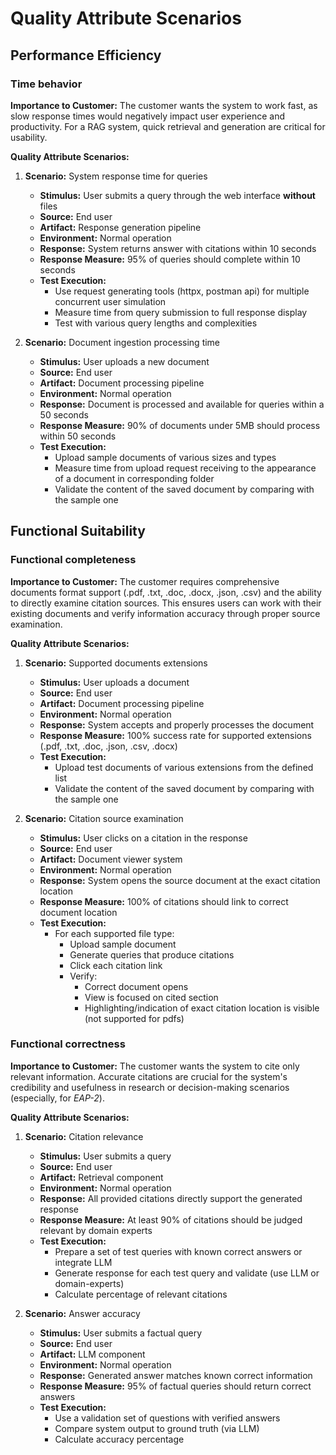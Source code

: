 # Quality Attribute Scenarios

## Performance Efficiency

### Time behavior

**Importance to Customer:**
The customer wants the system to work fast, as slow response times would negatively impact user experience and productivity. For a RAG system, quick retrieval and generation are critical for usability.

**Quality Attribute Scenarios:**
1. **Scenario:** System response time for queries
   - **Stimulus:** User submits a query through the web interface **without** files
   - **Source:** End user
   - **Artifact:** Response generation pipeline
   - **Environment:** Normal operation
   - **Response:** System returns answer with citations within 10 seconds
   - **Response Measure:** 95% of queries should complete within 10 seconds
   - **Test Execution:**
     - Use request generating tools (httpx, postman api) for multiple concurrent user simulation
     - Measure time from query submission to full response display
     - Test with various query lengths and complexities

2. **Scenario:** Document ingestion processing time
   - **Stimulus:** User uploads a new document
   - **Source:** End user
   - **Artifact:** Document processing pipeline
   - **Environment:** Normal operation
   - **Response:** Document is processed and available for queries within a 50 seconds
   - **Response Measure:** 90% of documents under 5MB should process within 50 seconds
   - **Test Execution:**
     - Upload sample documents of various sizes and types
     - Measure time from upload request receiving to the appearance of a document in corresponding folder
     - Validate the content of the saved document by comparing with the sample one

## Functional Suitability

### Functional completeness

**Importance to Customer:**
The customer requires comprehensive documents format support (.pdf, .txt, .doc, .docx, .json, .csv) and the ability to directly examine citation sources. This ensures users can work with their existing documents and verify information accuracy through proper source examination.

**Quality Attribute Scenarios:**
1. **Scenario:** Supported documents extensions
   - **Stimulus:** User uploads a document
   - **Source:** End user
   - **Artifact:** Document processing pipeline
   - **Environment:** Normal operation
   - **Response:** System accepts and properly processes the document
   - **Response Measure:** 100% success rate for supported extensions (.pdf, .txt, .doc, .json, .csv, .docx)
   - **Test Execution:**
     - Upload test documents of various extensions from the defined list
     - Validate the content of the saved document by comparing with the sample one

2. **Scenario:** Citation source examination
   - **Stimulus:** User clicks on a citation in the response
   - **Source:** End user
   - **Artifact:** Document viewer system
   - **Environment:** Normal operation
   - **Response:** System opens the source document at the exact citation location
   - **Response Measure:** 100% of citations should link to correct document location
   - **Test Execution:**
     - For each supported file type:
       - Upload sample document
       - Generate queries that produce citations
       - Click each citation link
       - Verify:
         - Correct document opens
         - View is focused on cited section
         - Highlighting/indication of exact citation location is visible (not supported for pdfs)

### Functional correctness

**Importance to Customer:**
The customer wants the system to cite only relevant information. Accurate citations are crucial for the system's credibility and usefulness in research or decision-making scenarios (especially, for *EAP-2*).

**Quality Attribute Scenarios:**
1. **Scenario:** Citation relevance
   - **Stimulus:** User submits a query
   - **Source:** End user
   - **Artifact:** Retrieval component
   - **Environment:** Normal operation
   - **Response:** All provided citations directly support the generated response
   - **Response Measure:** At least 90% of citations should be judged relevant by domain experts
   - **Test Execution:**
     - Prepare a set of test queries with known correct answers or integrate LLM
     - Generate response for each test query and validate (use LLM or domain-experts)
     - Calculate percentage of relevant citations

2. **Scenario:** Answer accuracy
   - **Stimulus:** User submits a factual query
   - **Source:** End user
   - **Artifact:** LLM component
   - **Environment:** Normal operation
   - **Response:** Generated answer matches known correct information
   - **Response Measure:** 95% of factual queries should return correct answers
   - **Test Execution:**
     - Use a validation set of questions with verified answers
     - Compare system output to ground truth (via LLM)
     - Calculate accuracy percentage